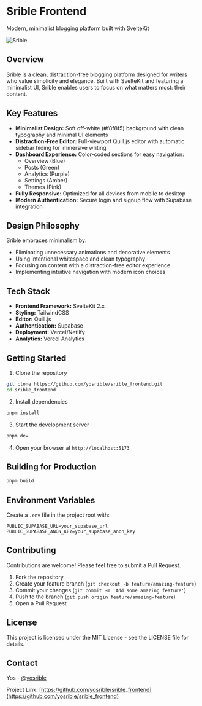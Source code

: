 # Srible Frontend

Modern, minimalist blogging platform built with SvelteKit

![Srible](https://srible.com/logo.png)

## Overview

Srible is a clean, distraction-free blogging platform designed for writers who value simplicity and elegance. Built with SvelteKit and featuring a minimalist UI, Srible enables users to focus on what matters most: their content.

## Key Features

- **Minimalist Design:** Soft off-white (#f8f8f5) background with clean typography and minimal UI elements
- **Distraction-Free Editor:** Full-viewport Quill.js editor with automatic sidebar hiding for immersive writing
- **Dashboard Experience:** Color-coded sections for easy navigation:
  - Overview (Blue)
  - Posts (Green)
  - Analytics (Purple)
  - Settings (Amber)
  - Themes (Pink)
- **Fully Responsive:** Optimized for all devices from mobile to desktop
- **Modern Authentication:** Secure login and signup flow with Supabase integration

## Design Philosophy

Srible embraces minimalism by:
- Eliminating unnecessary animations and decorative elements
- Using intentional whitespace and clean typography
- Focusing on content with a distraction-free editor experience
- Implementing intuitive navigation with modern icon choices

## Tech Stack

- **Frontend Framework:** SvelteKit 2.x
- **Styling:** TailwindCSS
- **Editor:** Quill.js
- **Authentication:** Supabase
- **Deployment:** Vercel/Netlify
- **Analytics:** Vercel Analytics

## Getting Started

1. Clone the repository
```bash
git clone https://github.com/yosrible/srible_frontend.git
cd srible_frontend
```

2. Install dependencies
```bash
pnpm install
```

3. Start the development server
```bash
pnpm dev
```

4. Open your browser at `http://localhost:5173`

## Building for Production

```bash
pnpm build
```

## Environment Variables

Create a `.env` file in the project root with:

```
PUBLIC_SUPABASE_URL=your_supabase_url
PUBLIC_SUPABASE_ANON_KEY=your_supabase_anon_key
```

## Contributing

Contributions are welcome! Please feel free to submit a Pull Request.

1. Fork the repository
2. Create your feature branch (`git checkout -b feature/amazing-feature`)
3. Commit your changes (`git commit -m 'Add some amazing feature'`)
4. Push to the branch (`git push origin feature/amazing-feature`)
5. Open a Pull Request

## License

This project is licensed under the MIT License - see the LICENSE file for details.

## Contact

Yos - [@yosrible](https://twitter.com/yosrible)

Project Link: [https://github.com/yosrible/srible_frontend](https://github.com/yosrible/srible_frontend)
